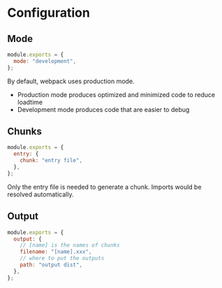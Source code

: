 # Configuration

## Mode

```js
module.exports = {
  mode: "development",
};
```

By default, webpack uses production mode.

- Production mode produces optimized and minimized code to reduce loadtime
- Development mode produces code that are easier to debug

## Chunks

```js
module.exports = {
  entry: {
    chunk: "entry file",
  },
};
```

Only the entry file is needed to generate a chunk. Imports would be resolved
automatically.

## Output

```js
module.exports = {
  output: {
    // [name] is the names of chunks
    filename: "[name].xxx",
    // where to put the outputs
    path: "output dist",
  },
};
```
